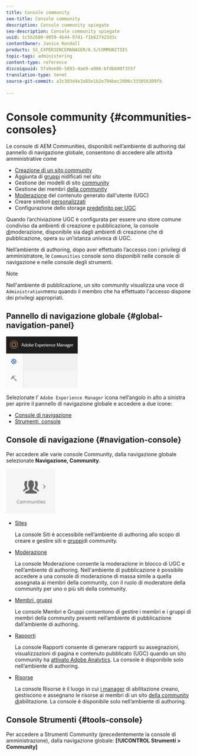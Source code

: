 ```yaml
---
title: Console community
seo-title: Console community
description: Console community spiegate
seo-description: Console community spiegate
uuid: 1c5b2600-9059-4b44-9741-f1b627423d3c
contentOwner: Janice Kendall
products: SG_EXPERIENCEMANAGER/6.5/COMMUNITIES
topic-tags: administering
content-type: reference
discoiquuid: 5fa9ee8b-5893-4ae9-a986-bfdbb00f355f
translation-type: tm+mt
source-git-commit: a3c303d4e3a85e1b2e794bec2006c335056309fb

---
```



# Console community {#communities-consoles}

Le console di AEM Communities, disponibili nell’ambiente di authoring dal pannello di navigazione globale, consentono di accedere alle attività amministrative come

* [Creazione di un sito community](sites-console.md)
* Aggiunta di [gruppi](groups.md) nidificati nel sito
* Gestione dei modelli di sito [community](sites.md)
* Gestione dei membri [della community](members.md)
* [Moderazione](moderate-ugc.md) del contenuto generato dall&#39;utente (UGC)
* Creare simboli [personalizzati](badges.md)
* Configurazione dello storage [predefinito per UGC](srp-config.md)

Quando l’archiviazione [](working-with-srp.md) UGC è configurata per essere uno store comune condiviso da ambienti di creazione e pubblicazione, la console [di](moderation.md)moderazione, disponibile sia dagli ambienti di creazione che di pubblicazione, opera su un’istanza univoca di UGC.

Nell’ambiente di authoring, dopo aver effettuato l’accesso con i privilegi di amministratore, le `Communities` console sono disponibili nelle console di navigazione e nelle console degli strumenti.

>[!NOTE]
>
>Nell&#39;ambiente di pubblicazione, un sito [](sites-console.md) community visualizza una voce di `Administration`menu quando il membro che ha effettuato l&#39;accesso dispone dei privilegi appropriati.

## Pannello di navigazione globale {#global-navigation-panel}

![chlimage_1-91](assets/chlimage_1-91.png)

Selezionate l’ `Adobe Experience Manager` icona nell’angolo in alto a sinistra per aprire il pannello di navigazione globale e accedere a due icone:

* [Console di navigazione](#navigation-console)
* [Strumenti, console](tools.md)

## Console di navigazione {#navigation-console}

Per accedere alle varie console Community, dalla navigazione globale selezionate **Navigazione, Community**.

![chlimage_1-92](assets/chlimage_1-92.png)

* [Sites](sites-console.md)

   La console Siti è accessibile nell’ambiente di authoring allo scopo di creare e gestire siti e [gruppi](groups.md)di community.

* [Moderazione](moderation.md)

   La console Moderazione consente la moderazione in blocco di UGC e nell’ambiente di authoring. Nell&#39;ambiente di pubblicazione è possibile accedere a una console di moderazione di massa simile a quella assegnata ai membri della community, con il ruolo di moderatore [](users.md#publishenvironmentusersandgroups) della community per uno o più siti della community.

* [Membri, gruppi](members.md)

   Le console Membri e Gruppi consentono di gestire i membri e i gruppi di membri della community presenti nell’ambiente di pubblicazione dall’ambiente di authoring.

* [Rapporti](reports.md)

   La console Rapporti consente di generare rapporti su assegnazioni, visualizzazioni di pagina e contenuto pubblicato (UGC) quando un sito community ha [attivato Adobe Analytics](sites-console.md#analytics). La console è disponibile solo nell’ambiente di authoring.

* [Risorse](resources.md)

   La console Risorse è il luogo in cui [i manager](enablement.md#communitymanagers) di abilitazione creano, gestiscono e assegnano le risorse ai membri di un sito [della community di](overview.md#enablement-community)abilitazione. La console è disponibile solo nell’ambiente di authoring.

## Console Strumenti {#tools-console}

Per accedere a Strumenti [](tools.md) Community (precedentemente la console di amministrazione), dalla navigazione globale: **[!UICONTROL Strumenti > Community]**
